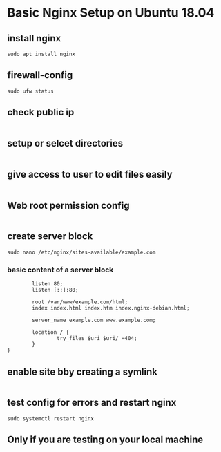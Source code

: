 # Basic Nginx Setup on Ubuntu 18.04 #

## install nginx ##

```sudo apt update
sudo apt install nginx
```

## firewall-config ##

```sudo ufw allow 'Nginx HTTP'
sudo ufw status
```

## check public ip ##

```ip addr show eth0 | grep inet | awk '{ print $2; }' | sed 's/\/.*$//'
```

## setup or selcet directories ##

```sudo mkdir -p /var/www/example.com/html
```

## give access to user to edit files easily ##

```sudo chown -R $USER:$USER /var/www/example.com/html
```

## Web root permission config ##

```sudo chmod -R 755 /var/www
```

## create server block ##

```sudo cp /etc/nginx/sites-available/default /etc/nginx/sites-available/example.com
sudo nano /etc/nginx/sites-available/example.com
```

### basic content of a server block ###

```server {
        listen 80;
        listen [::]:80;

        root /var/www/example.com/html;
        index index.html index.htm index.nginx-debian.html;

        server_name example.com www.example.com;

        location / {
                try_files $uri $uri/ =404;
        }
}
```

## enable site bby creating a symlink ##

```sudo ln -s /etc/nginx/sites-available/example.com /etc/nginx/sites-enabled/
```

## test config for errors and restart nginx ##

```sudo nginx -t
sudo systemctl restart nginx
```

## Only if you are testing on your local machine ##

```sudo nano /etc/hosts
```

```127.0.0.1 example.com www.example.com
```